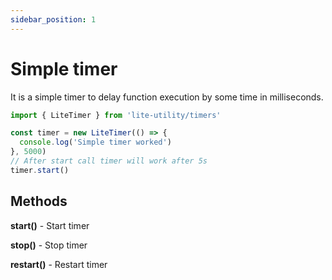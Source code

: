 ```yaml
---
sidebar_position: 1
---
```


# Simple timer

It is a simple timer to delay function execution by some time in milliseconds.

```js
import { LiteTimer } from 'lite-utility/timers'

const timer = new LiteTimer(() => {
  console.log('Simple timer worked')
}, 5000)
// After start call timer will work after 5s
timer.start()
```

## Methods

**start()** - Start timer

**stop()** - Stop timer

**restart()** - Restart timer
 



